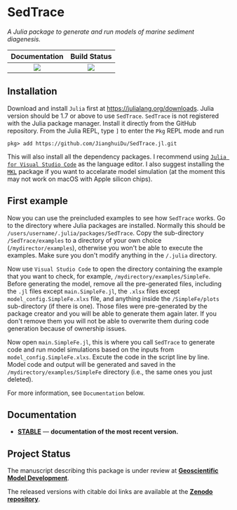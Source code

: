 # SedTrace
*A Julia package to generate and run models of marine sediment diagenesis.*

| **Documentation**                            | **Build Status**                                                                                |
|:----------------------------------------:|:-----------------------:|
| [![][docs-stable-img]][docs-stable-url]  | [![][GHA-img]][GHA-url] |

[docs-stable-img]: https://img.shields.io/badge/docs-stable-blue.svg
[docs-stable-url]: https://jianghuidu.github.io/SedTrace.jl/dev
[GHA-img]: https://github.com/JianghuiDu/SedTrace.jl/workflows/CI/badge.svg
[GHA-url]: https://github.com/JianghuiDu/SedTrace.jl/actions

## Installation
Download and install `Julia` first at https://julialang.org/downloads. Julia version should be 1.7 or above to use `SedTrace`.
`SedTrace` is not registered with the Julia package manager. Install it directly from the GitHub repository. From the Julia REPL, type `]` to enter the `Pkg` REPL mode and run

```
pkg> add https://github.com/JianghuiDu/SedTrace.jl.git
```
This will also install all the dependency packages. I recommend using [`Julia for Visual Studio Code`](https://www.julia-vscode.org) as the language editor. I also suggest installing the [`MKL`](https://github.com/JuliaLinearAlgebra/MKL.jl) package if you want to accelarate model simulation (at the moment this may not work on macOS with Apple silicon chips).

## First example
Now you can use the preincluded examples to see how `SedTrace` works. Go to the directory where Julia packages are installed. Normally this should be `/users/username/.julia/packages/SedTrace`. Copy the sub-directory `/SedTrace/examples` to a directory of your own choice (`/mydirector/examples`), otherwise you won't be able to execute the examples. Make sure you don't modify anything in the `/.julia` directory. 

Now use `Visual Studio Code` to open the directory containing the example that you want to check, for example, `/mydirectory/examples/SimpleFe`. Before generating the model, remove all the pre-generated files, including the `.jl` files except `main.SimpleFe.jl`, the `.xlsx` files except `model_config.SimpleFe.xlxs` file, and anything inside the `/SimpleFe/plots` sub-directory (if there is one). Those files were pre-generated by the package creator and you will be able to generate them again later. If you don't remove them you will not be able to overwrite them during code generation because of ownership issues.

Now open `main.SimpleFe.jl`, this is where you call `SedTrace` to generate code and run model simulations based on the inputs from `model_config.SimpleFe.xlxs`. Excute the code in the script line by line. Model code and output will be generated and saved in the `/mydirectory/examples/SimpleFe` directory (i.e., the same ones you just deleted).

For more information, see `Documentation` below.

## Documentation

- [**STABLE**][docs-stable-url] &mdash; **documentation of the most recent version.**

## Project Status

The manuscript describing this package is under review at [<strong>Geoscientific Model Development</strong>](https://gmd.copernicus.org/preprints/gmd-2022-281/).

The released versions with citable doi links are available at the [<strong>Zenodo repository</strong>](https://zenodo.org/record/7225861).

